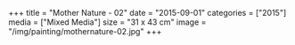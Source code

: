 +++
title = "Mother Nature - 02"
date = "2015-09-01"
categories = ["2015"]
media = ["Mixed Media"]
size = "31 x 43 cm"
image = "/img/painting/mothernature-02.jpg"
+++
